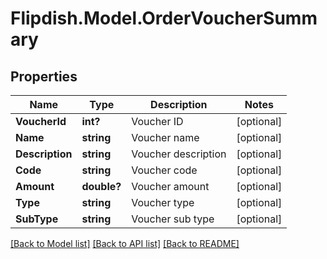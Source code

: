 # Flipdish.Model.OrderVoucherSummary
## Properties

Name | Type | Description | Notes
------------ | ------------- | ------------- | -------------
**VoucherId** | **int?** | Voucher ID | [optional] 
**Name** | **string** | Voucher name | [optional] 
**Description** | **string** | Voucher description | [optional] 
**Code** | **string** | Voucher code | [optional] 
**Amount** | **double?** | Voucher amount | [optional] 
**Type** | **string** | Voucher type | [optional] 
**SubType** | **string** | Voucher sub type | [optional] 

[[Back to Model list]](../README.md#documentation-for-models) [[Back to API list]](../README.md#documentation-for-api-endpoints) [[Back to README]](../README.md)

